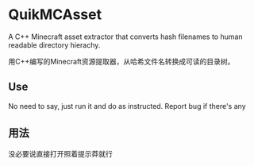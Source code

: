 # QuikMCAsset
A C++ Minecraft asset extractor that converts hash filenames to human readable directory hierachy.

用C++编写的Minecraft资源提取器，从哈希文件名转换成可读的目录树。



## Use
No need to say, just run it and do as instructed. Report bug if there's any

## 用法
没必要说直接打开照着提示莽就行
